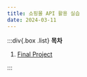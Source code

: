 ```yaml
---
title: 쇼핑몰 API 활용 실습
date: 2024-03-11
---
```


:::div{.box .list}
**목차**

1. [Final Project](/basecamp-javascript/chapter11/11-1)

:::
